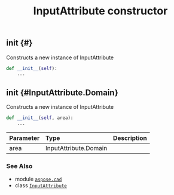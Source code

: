 ﻿---
title: InputAttribute constructor
second_title: Aspose.CAD for Python via .NET API References
description: 
type: docs
weight: 10
url: /python-net/aspose.cad/inputattribute/__init__/
is_root: false
---

## __init__ {#}

Constructs a new instance of InputAttribute



```python
def __init__(self):
    ...
```




## __init__ {#InputAttribute.Domain}

Constructs a new instance of InputAttribute



```python
def __init__(self, area):
    ...
```


| Parameter | Type | Description |
| :- | :- | :- |
| area | InputAttribute.Domain |  |



### See Also
* module [`aspose.cad`](../../)
* class [`InputAttribute`](/cad/python-net/aspose.cad/inputattribute)
